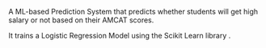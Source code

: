A ML-based Prediction System that predicts whether students will get high salary or not based on their AMCAT scores.

It trains a Logistic Regression Model using the Scikit Learn library .
